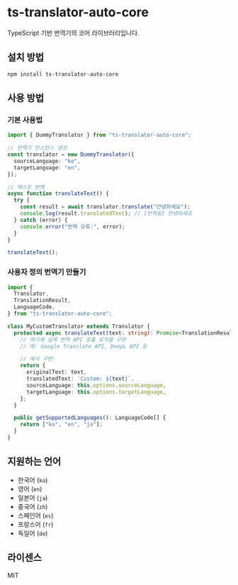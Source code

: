 # ts-translator-auto-core

TypeScript 기반 번역기의 코어 라이브러리입니다.

## 설치 방법

```bash
npm install ts-translator-auto-core
```

## 사용 방법

### 기본 사용법

```typescript
import { DummyTranslator } from "ts-translator-auto-core";

// 번역기 인스턴스 생성
const translator = new DummyTranslator({
  sourceLanguage: "ko",
  targetLanguage: "en",
});

// 텍스트 번역
async function translateText() {
  try {
    const result = await translator.translate("안녕하세요");
    console.log(result.translatedText); // [번역됨] 안녕하세요
  } catch (error) {
    console.error("번역 오류:", error);
  }
}

translateText();
```

### 사용자 정의 번역기 만들기

```typescript
import {
  Translator,
  TranslationResult,
  LanguageCode,
} from "ts-translator-auto-core";

class MyCustomTranslator extends Translator {
  protected async translateText(text: string): Promise<TranslationResult> {
    // 여기에 실제 번역 API 호출 로직을 구현
    // 예: Google Translate API, DeepL API 등

    // 예시 구현:
    return {
      originalText: text,
      translatedText: `Custom: ${text}`,
      sourceLanguage: this.options.sourceLanguage,
      targetLanguage: this.options.targetLanguage,
    };
  }

  public getSupportedLanguages(): LanguageCode[] {
    return ["ko", "en", "ja"];
  }
}
```

## 지원하는 언어

- 한국어 (`ko`)
- 영어 (`en`)
- 일본어 (`ja`)
- 중국어 (`zh`)
- 스페인어 (`es`)
- 프랑스어 (`fr`)
- 독일어 (`de`)

## 라이센스

MIT
